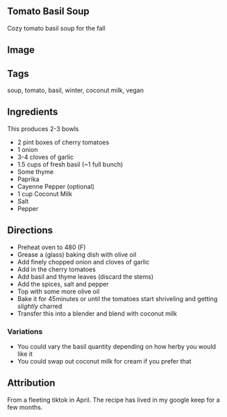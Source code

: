## Tomato Basil Soup
Cozy tomato basil soup for the fall
## Image
## Tags
soup, tomato, basil, winter, coconut milk, vegan
## Ingredients
This produces 2-3 bowls

- 2 pint boxes of cherry tomatoes
- 1 onion
- 3-4 cloves of garlic
- 1.5 cups of fresh basil (~1 full bunch)
- Some thyme
- Paprika 
- Cayenne Pepper (optional)
- 1 cup Coconut Milk 
- Salt
- Pepper
  
## Directions
- Preheat oven to 480 (F)
- Grease a (glass) baking dish with olive oil
- Add finely chopped onion and cloves of garlic
- Add in the cherry tomatoes
- Add basil and thyme leaves (discard the stems)
- Add the spices, salt and pepper
- Top with some more olive oil
- Bake it for 45minutes or until the tomatoes start shriveling and getting _slightly_ charred
- Transfer this into a blender and blend with coconut milk
  
### Variations
- You could vary the basil quantity depending on how herby you would like it
- You could swap out coconut milk for cream if you prefer that
## Attribution
From a fleeting tiktok in April. The recipe has lived in my google keep for a few months.